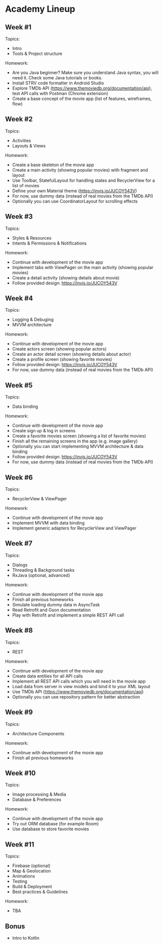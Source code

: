 Academy Lineup
==============


Week #1
-------

Topics:

- Intro
- Tools & Project structure

Homework:

- Are you Java beginner? Make sure you understand Java syntax, you will need it. Check some Java tutorials or books.
- Install STRV code formatter in Android Studio
- Explore TMDb API (https://www.themoviedb.org/documentation/api), test API calls with Postman (Chrome extension)
- Create a base concept of the movie app (list of features, wireframes, flow)


Week #2
-------

Topics:

- Activities
- Layouts & Views

Homework:

- Create a base skeleton of the movie app
- Create a main activity (showing popular movies) with fragment and layout
- Use Toolbar, StatefulLayout for handling states and RecyclerView for a list of movies
- Define your own Material theme (https://invis.io/JUCOY543V)
- For now, use dummy data (instead of real movies from the TMDb API)
- Optionally you can use CoordinatorLayout for scrolling effects


Week #3
-------

Topics:

- Styles & Resources
- Intents & Permissions & Notifications

Homework:

- Continue with development of the movie app
- Implement tabs with ViewPager on the main activity (showing popular movies)
- Create a detail activity (showing details about movie)
- Follow provided design: https://invis.io/JUCOY543V


Week #4
-------

Topics:

- Logging & Debuging
- MVVM architecture

Homework:

- Continue with development of the movie app
- Create actors screen (showing popular actors)
- Create an actor detail screen (showing details about actor)
- Create a profile screen (showing favorite movies)
- Follow provided design: https://invis.io/JUCOY543V
- For now, use dummy data (instead of real movies from the TMDb API)


Week #5
-------

Topics:

- Data binding

Homework:

- Continue with development of the movie app
- Create sign up & log in screens
- Create a favorite movies screen (showing a list of favorite movies)
- Finish all the remaining screens in the app (e.g. image gallery)
- Optionally you can start implementing MVVM architecture & data binding
- Follow provided design: https://invis.io/JUCOY543V
- For now, use dummy data (instead of real movies from the TMDb API)


Week #6
-------

Topics:

- RecyclerView & ViewPager

Homework:

- Continue with development of the movie app
- Implement MVVM with data binding
- Implement generic adapters for RecyclerView and ViewPager


Week #7
-------

Topics:

- Dialogs
- Threading & Background tasks
- RxJava (optional, advanced)

Homework:

- Continue with development of the movie app
- Finish all previous homeworks
- Simulate loading dummy data in AsyncTask
- Read Retrofit and Gson documentation
- Play with Retrofit and implement a simple REST API call


Week #8
-------

Topics:

- REST

Homework:

- Continue with development of the movie app
- Create data entities for all API calls
- Implement all REST API calls which you will need in the movie app
- Load data from server in view models and bind it to your XML layout
- Use TMDb API (https://www.themoviedb.org/documentation/api)
- Optionally you can use repository pattern for better abstraction


Week #9
-------

Topics:

- Architecture Components

Homework:

- Continue with development of the movie app
- Finish all previous homeworks


Week #10
--------

Topics:

- Image processing & Media
- Database & Preferences

Homework:

- Continue with development of the movie app
- Try out ORM database (for example Room)
- Use database to store favorite movies


Week #11
--------

Topics:

- Firebase (optional)
- Map & Geolocation
- Animations
- Testing
- Build & Deployment
- Best practices & Guidelines

Homework:

- TBA


Bonus
-----

- Intro to Kotlin
